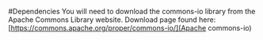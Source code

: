 #Dependencies
You will need to download the commons-io library from the Apache Commons Library website. Download page found here: [https://commons.apache.org/proper/commons-io/](Apache commons-io)
